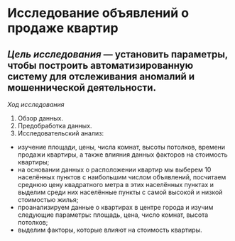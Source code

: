 # Исследование объявлений о продаже квартир


## *Цель исследования* — установить параметры, чтобы построить автоматизированную систему для отслеживания аномалий и мошеннической деятельности.


*Ход исследования*

1. Обзор данных.
2. Предобработка данных.
3. Исследовательский анализ:
- изучение площади, цены, числа комнат, высоты потолков, времени продажи квартиры, а также влияния данных факторов на стоимость квартиры;
- на основании данных о расположении квартир мы выберем 10 населённых пунктов с наибольшим числом объявлений, посчитаем среднюю цену квадратного метра в этих населённых пунктах и выделим среди них населённые пункты с самой высокой и низкой стоимостью жилья;
- проанализируем данные о квартирах в центре города и изучим следующие параметры: площадь, цена, число комнат, высота потолков;
- выделим факторы, которые влияют на стоимость квартиры.